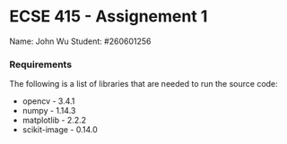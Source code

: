 # ECSE 415 - Assignement 1

Name: John Wu
Student: #260601256

### Requirements

The following is a list of libraries that are needed to run the source code:

* opencv - 3.4.1
* numpy - 1.14.3
* matplotlib - 2.2.2
* scikit-image - 0.14.0
